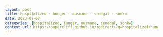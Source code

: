 ```yaml
---
layout: post
title: hospitalized · hunger · ousmane · senegal · sonko
date: 2023-08-07
categories: [hospitalized, hunger, ousmane, senegal, sonko]
content_url: https://papercliff.github.io/redirect/?q=hospitalized+hunger+ousmane+senegal+sonko&tbs=cdr:1,cd_min:8/6/2023,cd_max:8/8/2023
---
```

